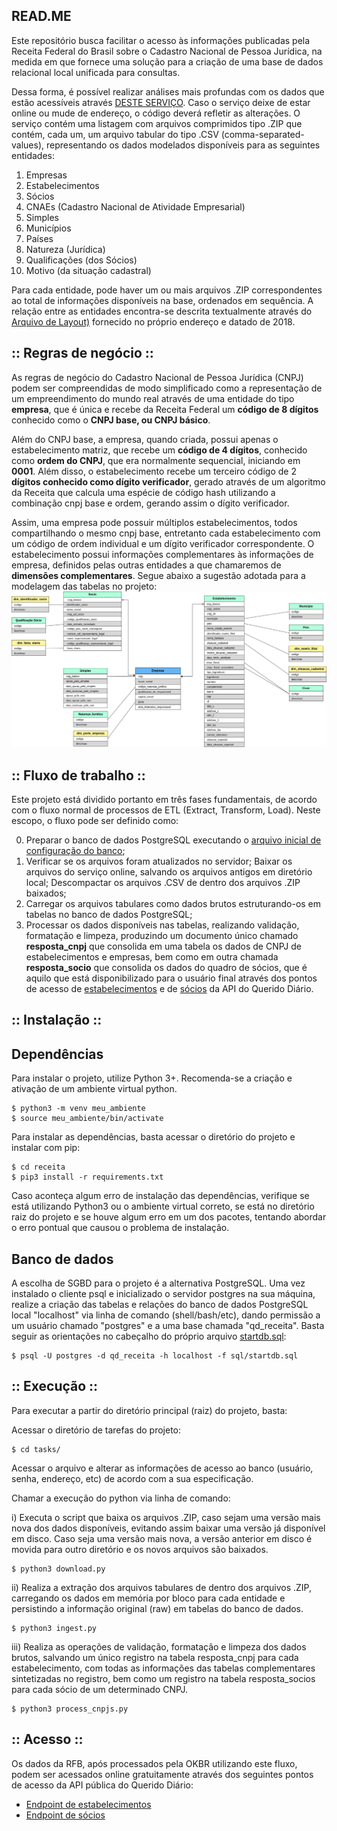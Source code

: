 
## READ.ME

Este repositório busca facilitar o acesso às informações publicadas pela Receita Federal do Brasil sobre o Cadastro Nacional de Pessoa Jurídica, na medida em que fornece uma solução para a criação de uma base de dados relacional local unificada para consultas.

Dessa forma, é possível realizar análises mais profundas com os dados que estão acessíveis através [DESTE SERVIÇO](http://200.152.38.155/CNPJ/). Caso o serviço deixe de estar online ou mude de endereço, o código deverá refletir as alterações. O serviço contém uma listagem com arquivos comprimidos tipo .ZIP que contém, cada um, um arquivo tabular do tipo .CSV (comma-separated-values), representando os dados modelados disponíveis para as seguintes entidades:

1. Empresas
2. Estabelecimentos
3. Sócios
4. CNAEs (Cadastro Nacional de Atividade Empresarial)
5. Simples
6. Municípios
7. Países
8. Natureza (Jurídica)
9. Qualificações (dos Sócios)
10. Motivo (da situação cadastral)

Para cada entidade, pode haver um ou mais arquivos .ZIP correspondentes ao total de informações disponíveis na base, ordenados em sequência.
A relação entre as entidades encontra-se descrita textualmente através do [Arquivo de Layout)](http://200.152.38.155/CNPJ/LAYOUT_DADOS_ABERTOS_CNPJ.pdf) fornecido no próprio endereço e datado de 2018.


## :: Regras de negócio ::

As regras de negócio do Cadastro Nacional de Pessoa Jurídica (CNPJ) podem ser compreendidas de modo simplificado como a representação de um empreendimento do mundo real através de uma entidade do tipo **empresa**, que é única e recebe da Receita Federal um **código de 8 dígitos** conhecido como o **CNPJ base, ou CNPJ básico**.

Além do CNPJ base, a empresa, quando criada, possui apenas o estabelecimento matriz, que recebe um **código de 4 dígitos**, conhecido como **ordem do CNPJ**, que era normalmente sequencial, iniciando em **0001**. Além disso, o estabelecimento recebe um terceiro código de 2 **dígitos conhecido como dígito verificador**, gerado através de um algoritmo da Receita que calcula uma espécie de código hash utilizando a combinação cnpj base e ordem, gerando assim o dígito verificador.

Assim, uma empresa pode possuir múltiplos estabelecimentos, todos compartilhando o mesmo cnpj base, entretanto cada estabelecimento com um código de ordem individual e um dígito verificador correspondente.
O estabelecimento possui informações complementares às informações de empresa, definidos pelas outras entidades a que chamaremos de **dimensões complementares**. Segue abaixo a sugestão adotada para a modelagem das tabelas no projeto:
![Modelo de tabelas do banco](https://github.com/okfn-brasil/receita/raw/revisao/docs/static/img/Entity%20Relationship%20Diagram.png)

## :: Fluxo de trabalho ::

Este projeto está dividido portanto em três fases fundamentais, de acordo com o fluxo normal de processos de ETL (Extract, Transform, Load). Neste escopo, o fluxo pode ser definido como:

0. Preparar o banco de dados PostgreSQL executando o [arquivo inicial de configuração do banco](sql/startdb.sql);
1. Verificar se os arquivos foram atualizados no servidor; Baixar os arquivos do serviço online, salvando os arquivos antigos em diretório local; Descompactar os arquivos .CSV de dentro dos arquivos .ZIP baixados;
2. Carregar os arquivos tabulares como dados brutos estruturando-os em tabelas no banco de dados PostgreSQL;
3. Processar os dados disponíveis nas tabelas, realizando validação, formatação e limpeza, produzindo um documento único chamado **resposta_cnpj** que consolida em uma tabela os dados de CNPJ de estabelecimentos e empresas, bem como em outra chamada **resposta_socio** que consolida os dados do quadro de sócios, que é aquilo que está disponibilizado para o usuário final através dos pontos de acesso de [estabelecimentos](https://queridodiario.ok.org.br/api/docs#/default/Get_company_info_by_CNPJ_number_company_info__cnpj__get) e de [sócios](https://queridodiario.ok.org.br/api/docs#/default/Get_company_partners_infos_by_CNPJ_number_company_partners__cnpj__get) da API do Querido Diário.

## :: Instalação ::

## Dependências

Para instalar o projeto, utilize Python 3+. Recomenda-se a criação e ativação de um ambiente virtual python. 

```
$ python3 -m venv meu_ambiente
$ source meu_ambiente/bin/activate
```

Para instalar as dependências, basta acessar o diretório do projeto e instalar com pip:

```
$ cd receita
$ pip3 install -r requirements.txt
```

Caso aconteça algum erro de instalação das dependências, verifique se está utilizando Python3 ou o ambiente virtual correto, se está no diretório raiz do projeto e se houve algum erro em um dos pacotes, tentando abordar o erro pontual que causou o problema de instalação.

## Banco de dados

A escolha de SGBD para o projeto é a alternativa PostgreSQL. Uma vez instalado o cliente psql e inicializado o servidor postgres na sua máquina, realize a criação das tabelas e relações do banco de dados PostgreSQL local "localhost" via linha de comando (shell/bash/etc), dando permissão a um usuário chamado "postgres" e a uma base chamada "qd_receita". Basta seguir as orientações no cabeçalho do próprio arquivo [startdb.sql](sql/startdb.sql):

```
$ psql -U postgres -d qd_receita -h localhost -f sql/startdb.sql
```

## :: Execução ::

Para executar a partir do diretório principal (raiz) do projeto, basta:

Acessar o diretório de tarefas do projeto:
```
$ cd tasks/
```
Acessar o arquivo e alterar as informações de acesso ao banco (usuário, senha, endereço, etc) de acordo com a sua especificação.

Chamar a execução do python via linha de comando:

i) Executa o script que baixa os arquivos .ZIP, caso sejam uma versão mais nova dos dados disponíveis, evitando assim baixar uma versão já disponível em disco. Caso seja uma versão mais nova, a versão anterior em disco é movida para outro diretório e os novos arquivos são baixados.

```
$ python3 download.py
```

ii) Realiza a extração dos arquivos tabulares de dentro dos arquivos .ZIP, carregando os dados  em memória por bloco para cada entidade e persistindo a informação original (raw) em tabelas do banco de dados.

```
$ python3 ingest.py
```

iii) Realiza as operações de validação, formatação e limpeza dos dados brutos, salvando um único registro na tabela resposta_cnpj para cada estabelecimento, com todas as informações das tabelas complementares sintetizadas no registro, bem como um registro na tabela resposta_socios para cada sócio de um determinado CNPJ.

```
$ python3 process_cnpjs.py
```

## :: Acesso ::

Os dados da RFB, após processados pela OKBR utilizando este fluxo, podem ser acessados online gratuitamente através dos seguintes pontos de acesso da API pública do Querido Diário:

* [Endpoint de estabelecimentos](https://queridodiario.ok.org.br/api/docs#/default/Get_company_info_by_CNPJ_number_company_info__cnpj__get)
* [Endpoint de sócios](https://queridodiario.ok.org.br/api/docs#/default/Get_company_partners_infos_by_CNPJ_number_company_partners__cnpj__get)
